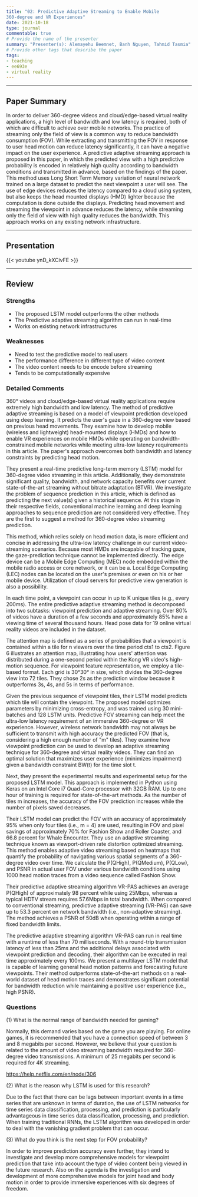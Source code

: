 ```yaml
---
title: "02: Predictive Adaptive Streaming to Enable Mobile
360-degree and VR Experiences"
date: 2021-10-18
type: journal
commentable: true
# Provide the name of the presenter
summary: "Presenter(s): Alemayehu Beemnet, Banh Nguyen, Tahmid Tasmia"
# Provide other tags that describe the paper
tags:
- teaching
- ee693e
- virtual reality
---
```

***
## Paper Summary
In order to deliver 360-degree videos and cloud/edge-based virtual reality applications, a high level of bandwidth and low latency is required, both of which are difficult to achieve over mobile networks. The practice of streaming only the field of view is a common way to reduce bandwidth consumption (FOV). While extracting and transmitting the FOV in response to user head motion can reduce latency significantly, it can have a negative impact on the user experience. A predictive adaptive streaming approach is proposed in this paper, in which the predicted view with a high predictive probability is encoded in relatively high quality according to bandwidth conditions and transmitted in advance, based on the findings of the paper. This method uses Long Short Term Memory variation of neural network trained on a large dataset to predict the next viewpoint a user will see. The use of edge devices reduces the latency compared to a cloud using system, but also keeps the head mounted displays (HMD) lighter because the computation is done outside the displays. Predicting head movement and streaming the viewpoint in advance reduces the latency, while streaming only the field of view with high quality reduces the bandwidth. This approach works on any existing network infrastructure.
***
## Presentation
{{< youtube ynD_kXCivFE >}}
***
## Review
### Strengths
- The proposed LSTM model outperforms the other methods
-  The Predictive adaptive streaming algorithm can run in real-time
-  Works on existing network infrastructures

### Weaknesses
- Need to test the predictive model to real users
- The performance difference in different type of video content
- The video content needs to be encode before streaming
- Tends to be computationally expensive

### Detailed Comments
360° videos and cloud/edge-based virtual reality applications require extremely high bandwidth and low latency. The method of predictive adaptive streaming is based on a model of viewpoint prediction developed using deep learning. It predicts the user's gaze in a 360-degree view based on previous head movements. They examine how to develop mobile (wireless and lightweight) head-mounted displays (HMDs) and how to enable VR experiences on mobile HMDs while operating on bandwidth-constrained mobile networks while meeting ultra-low latency requirements in this article. The paper's approach overcomes both bandwidth and latency constraints by predicting head motion.

They present a real-time predictive long-term memory (LSTM) model for 360-degree video streaming in this article. Additionally, they demonstrate significant quality, bandwidth, and network capacity benefits over current state-of-the-art streaming without bitrate adaptation (BTVR). We investigate the problem of sequence prediction in this article, which is defined as predicting the next value(s) given a historical sequence. At this stage in their respective fields, conventional machine learning and deep learning approaches to sequence prediction are not considered very effective. They are the first to suggest a method for 360-degree video streaming prediction.


This method, which relies solely on head motion data, is more efficient and concise in addressing the ultra-low latency challenge in our current video-streaming scenarios. Because most HMDs are incapable of tracking gaze, the gaze-prediction technique cannot be implemented directly. The edge device can be a Mobile Edge Computing (MEC) node embedded within the mobile radio access or core network, or it can be a. Local Edge Computing (LEC) nodes can be located on the user's premises or even on his or her mobile device. Utilization of cloud servers for predictive view generation is also a possibility.



In each time point, a viewpoint can occur in up to K unique tiles (e.g., every 200ms). The entire predictive adaptive streaming method is decomposed into two subtasks: viewpoint prediction and adaptive streaming. Over 80% of videos have a duration of a few seconds and approximately 85% have a viewing time of several thousand hours. Head pose data for 19 online virtual reality videos are included in the dataset.



The attention map is defined as a series of probabilities that a viewpoint is contained within a tile for n viewers over the time period cts1 to cts2. Figure 6 illustrates an attention map, illustrating how users' attention was distributed during a one-second period within the Kong VR video's high-motion sequence. For viewpoint feature representation, we employ a tile-based format. Each grid is 30°30° in size, which divides the 360-degree view into 72 tiles. They chose 2s as the prediction window because it outperforms 3s, 4s, and 5s in terms of performance.



Given the previous sequence of viewpoint tiles, their LSTM model predicts which tile will contain the viewpoint. The proposed model optimizes parameters by minimizing cross-entropy, and was trained using 30 mini-batches and 128 LSTM units. Predictive FOV streaming can help meet the ultra-low latency requirement of an immersive 360-degree or VR experience. However, wireless network bandwidth may not always be sufficient to transmit with high accuracy the predicted FOV (that is, considering a high enough number of "m" tiles). They examine how viewpoint prediction can be used to develop an adaptive streaming technique for 360-degree and virtual reality videos. They can find an optimal solution that maximizes user experience (minimizes impairment) given a bandwidth constraint BW(t) for the time slot t.



Next, they present the experimental results and experimental setup for the proposed LSTM model. This approach is implemented in Python using Keras on an Intel Core i7 Quad-Core processor with 32GB RAM. Up to one hour of training is required for state-of-the-art methods. As the number of tiles m increases, the accuracy of the FOV prediction increases while the number of pixels saved decreases.



Their LSTM model can predict the FOV with an accuracy of approximately 95% when only four tiles (i.e., m = 4) are used, resulting in FOV and pixel savings of approximately 70% for Fashion Show and Roller Coaster, and 66.8 percent for Whale Encounter. They use an adaptive streaming technique known as viewport-driven rate distortion optimized streaming. This method enables adaptive video streaming based on heatmaps that quantify the probability of navigating various spatial segments of a 360-degree video over time. We calculate the P(QHigh), P(QMedium), P(QLow), and PSNR in actual user FOV under various bandwidth conditions using 1000 head motion traces from a video sequence called Fashion Show.



Their predictive adaptive streaming algorithm VR-PAS achieves an average P(QHigh) of approximately 98 percent while using 25Mbps, whereas a typical HDTV stream requires 57.6Mbps in total bandwidth. When compared to conventional streaming, predictive adaptive streaming (VR-PAS) can save up to 53.3 percent on network bandwidth (i.e., non-adaptive streaming). The method achieves a PSNR of 50dB when operating within a range of fixed bandwidth limits.



The predictive adaptive streaming algorithm VR-PAS can run in real time with a runtime of less than 70 milliseconds. With a round-trip transmission latency of less than 25ms and the additional delays associated with viewpoint prediction and decoding, their algorithm can be executed in real time approximately every 100ms. We present a multilayer LSTM model that is capable of learning general head motion patterns and forecasting future viewpoints. Their method outperforms state-of-the-art methods on a real-world dataset of head motion traces and demonstrates significant potential for bandwidth reduction while maintaining a positive user experience (i.e., high PSNR).

### Questions
(1) What is the normal range of bandwidth needed for gaming?

Normally, this demand varies based on the game you are playing. For online games, it is recommended that you have a connection speed of between 3 and 8 megabits per second. However, we believe that your question is related to the amount of video streaming bandwidth required for 360-degree video transmissions. A minimum of 25 megabits per second is required for 4K streaming.

https://help.netflix.com/en/node/306

(2) What is the reason why LSTM is used for this research?

Due to the fact that there can be lags between important events in a time series that are unknown in terms of duration, the use of LSTM networks for time series data classification, processing, and prediction is particularly advantageous in time series data classification, processing, and prediction. When training traditional RNNs, the LSTM algorithm was developed in order to deal with the vanishing gradient problem that can occur.

(3) What do you think is the next step for FOV probability?

In order to improve prediction accuracy even further, they intend to investigate and develop more comprehensive models for viewpoint prediction that take into account the type of video content being viewed in the future research. Also on the agenda is the investigation and development of more comprehensive models for joint head and body motion in order to provide immersive experiences with six degrees of freedom.
